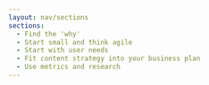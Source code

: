 ```yaml
---
layout: nav/sections
sections:
  - Find the 'why'
  - Start small and think agile
  - Start with user needs
  - Fit content strategy into your business plan
  - Use metrics and research
---
```

